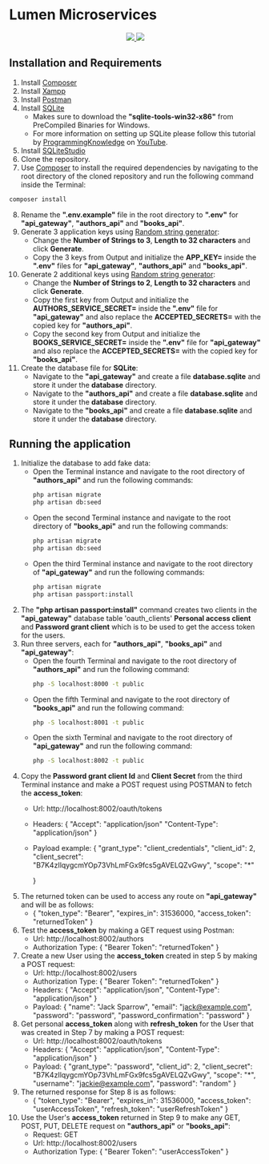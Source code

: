 # Lumen Microservices
<p align="center">
  <a href="https://lumen.laravel.com/" alt="Built with: Lumen v7.2.0">
    <img src="https://badgen.net/badge/Built%20with/Lumen%20v7.2/F4645F" />
  </a>
  <a href="https://www.php.net/downloads.php" alt="Powered by: PHP v7.4.4">
    <img src="https://badgen.net/badge/Powered%20by/PHP%20v7.4.4/8892BF" />
  </a>
</p>

## Installation and Requirements
1.  Install [Composer](https://getcomposer.org/download/)
2.  Install [Xampp](https://www.apachefriends.org/download.html)
3.  Install [Postman](https://www.postman.com/downloads/)
4.  Install [SQLite](https://www.sqlite.org/download.html)
    -   Makes sure to download the **"sqlite-tools-win32-x86"** from PreCompiled Binaries for Windows.
    -   For more information on setting up SQLite please follow this tutorial by [ProgrammingKnowledge](https://www.youtube.com/watch?v=wXEZZ2JT3-k) on [YouTube]((https://www.youtube.com/watch?v=wXEZZ2JT3-k)). 
5.  Install [SQLiteStudio](https://sqlitestudio.pl/)
6.  Clone the repository.
7.  Use [Composer](https://getcomposer.org/download/) to install the required dependencies by navigating to the root directory of the cloned repository and run the following command inside the Terminal:
```bash
composer install
``` 
8.  Rename the **".env.example"** file in the root directory to **".env"** for **"api_gateway"**, **"authors_api"** and **"books_api"**.
9.  Generate 3 application keys using [Random string generator](http://www.unit-conversion.info/texttools/random-string-generator/):
    -   Change the **Number of Strings to 3**, **Length to 32 characters** and click **Generate**. 
    -   Copy the 3 keys from Output and initialize the **APP_KEY=** inside the **".env"** files for **"api_gateway"**, **"authors_api"** and **"books_api"**.
10. Generate 2 additional keys using [Random string generator](http://www.unit-conversion.info/texttools/random-string-generator/):
    -   Change the **Number of Strings to 2**, **Length to 32 characters** and click **Generate**.
    -   Copy the first key from Output and initialize the **AUTHORS_SERVICE_SECRET=** inside the **".env"** file for **"api_gateway"** and also replace the **ACCEPTED_SECRETS=** with the copied key for **"authors_api"**.
    -   Copy the second key from Output and initialize the **BOOKS_SERVICE_SECRET=** inside the **".env"** file for **"api_gateway"** and also replace the **ACCEPTED_SECRETS=** with the copied key for **"books_api"**.
11. Create the database file for **SQLite**: 
    -   Navigate to the **"api_gateway"** and create a file **database.sqlite** and store it under the **database** directory.
    -   Navigate to the **"authors_api"** and create a file **database.sqlite** and store it under the **database** directory.
    -   Navigate to the **"books_api"** and create a file **database.sqlite** and store it under the **database** directory.

## Running the application
1.  Initialize the database to add fake data:
    -   Open the Terminal instance and navigate to the root directory of **"authors_api"** and run the following commands:
        ```bash
        php artisan migrate
        php artisan db:seed
        ```
    -   Open the second Terminal instance and navigate to the root directory of **"books_api"** and run the following commands:
        ```bash
        php artisan migrate
        php artisan db:seed
        ```  
    -   Open the third Terminal instance and navigate to the root directory of **"api_gateway"** and run the following commands:
        ```bash
        php artisan migrate
        php artisan passport:install
        ``` 
2.  The **"php artisan passport:install"** command creates two clients in the **"api_gateway"** database table 'oauth_clients' **Personal access client** and **Password grant client** which is to be used to get the access token for the users.
3.  Run three servers, each for **"authors_api"**, **"books_api"** and **"api_gateway"**:
    -   Open the fourth Terminal and navigate to the root directory of **"authors_api"** and run the following command:
        ```bash
        php -S localhost:8000 -t public
        ``` 
    -   Open the fifth Terminal and navigate to the root directory of **"books_api"** and run the following command:
        ```bash
        php -S localhost:8001 -t public
        ```
    -   Open the sixth Terminal and navigate to the root directory of **"api_gateway"** and run the following command:
        ```bash
        php -S localhost:8002 -t public
        ```
4.  Copy the **Password grant client Id** and **Client Secret** from the third Terminal instance and make a POST request using POSTMAN to fetch the **access_token**:
    -   Url: http://localhost:8002/oauth/tokens
					
    -   Headers:
        {
            "Accept": "application/json"
            "Content-Type": "application/json"
        }
    -   Payload example:
        {
            "grant_type": "client_credentials",
            "client_id": 2,
            "client_secret": "B7K4zIlqygcmYOp73VhLmFGx9fcs5gAVELQZvGwy",
            "scope": "*"
            
        }
5.  The returned token can be used to access any route on **"api_gateway"** and will be as follows: 
    -   {
            "token_type": "Bearer",
            "expires_in": 31536000,
            "access_token": "returnedToken"
        }
6. Test the **access_token** by making a GET request using Postman:
    -   Url: http://localhost:8002/authors
    -   Authorization Type:
        {
            "Bearer Token": "returnedToken"
        }
7.  Create a new User using the **access_token** created in step 5 by making a POST request: 					
    -   Url: http://localhost:8002/users
    -   Authorization Type:
        {
            "Bearer Token": "returnedToken"
        }
    -   Headers:
        {
            "Accept": "application/json",
            "Content-Type": "application/json"
        }
    -   Payload:
        {
            "name": "Jack Sparrow",
            "email": "jack@example.com",
            "password": "password",
            "password_confirmation": "password"
        }
8.  Get personal **access_token** along with **refresh_token** for the User that was created in Step 7 by making a POST request:
    -   Url: http://localhost:8002/oauth/tokens
    -   Headers:
        {
            "Accept": "application/json",
            "Content-Type": "application/json"
        }
    -   Payload:
        {
            "grant_type": "password",
            "client_id": 2,
            "client_secret": "B7K4zIlqygcmYOp73VhLmFGx9fcs5gAVELQZvGwy",
            "scope": "*",
            "username": "jackie@example.com",
            "password": "random"
        }    
9.  The returned response for Step 8 is as follows:
    -   {
            "token_type": "Bearer",
            "expires_in": 31536000,
            "access_token": "userAccessToken",
            "refresh_token": "userRefreshToken"
        }
10. Use the User's **access_token** returned in Step 9 to make any GET, POST, PUT, DELETE request on **"authors_api"** or **"books_api"**: 
    -   Request: GET
    -   Url: http://localhost:8002/users
    -   Authorization Type:
        {
            "Bearer Token": "userAccessToken"
        }